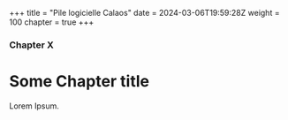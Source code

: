 +++
title = "Pile logicielle Calaos"
date = 2024-03-06T19:59:28Z
weight = 100
chapter = true
+++

### Chapter X

# Some Chapter title

Lorem Ipsum.